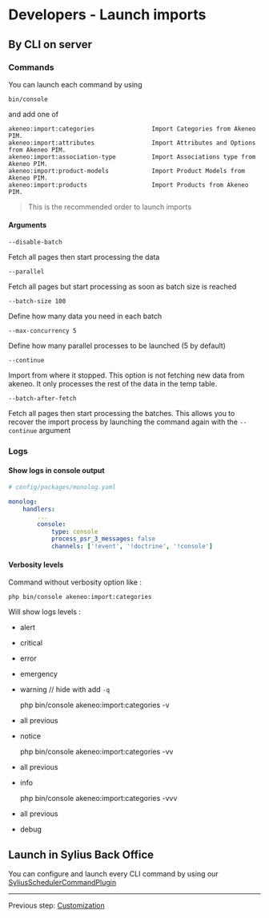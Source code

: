 # Developers - Launch imports

## By CLI on server

### Commands

You can launch each command by using 

```shell
bin/console 
```

and add one of

    akeneo:import:categories                Import Categories from Akeneo PIM.
    akeneo:import:attributes                Import Attributes and Options from Akeneo PIM.
    akeneo:import:association-type          Import Associations type from Akeneo PIM.
    akeneo:import:product-models            Import Product Models from Akeneo PIM.
    akeneo:import:products                  Import Products from Akeneo PIM.

> This is the recommended order to launch imports

#### Arguments

`--disable-batch`

Fetch all pages then start processing the data

`--parallel`

Fetch all pages but start processing as soon as batch size is reached

`--batch-size 100`

Define how many data you need in each batch

`--max-concurrency 5`

Define how many parallel processes to be launched (5 by default)

`--continue`

Import from where it stopped.
This option is not fetching new data from akeneo.
It only processes the rest of the data in the temp table.

`--batch-after-fetch`

Fetch all pages then start processing the batches.
This allows you to recover the import process by launching the command again with the `--continue` argument

### Logs

#### Show logs in console output

```yaml
# config/packages/monolog.yaml

monolog:
    handlers:
        ...
        console:
            type: console
            process_psr_3_messages: false
            channels: ['!event', '!doctrine', '!console']

```

#### Verbosity levels

Command without verbosity option like :

    php bin/console akeneo:import:categories
    
Will show logs levels :
- alert
- critical
- error
- emergency
- warning // hide with add `-q` 


    php bin/console akeneo:import:categories -v
    
- all previous
- notice


    php bin/console akeneo:import:categories -vv
    
- all previous
- info


    php bin/console akeneo:import:categories -vvv

- all previous
- debug

## Launch in Sylius Back Office

You can configure and launch every CLI command by using our [SyliusSchedulerCommandPlugin](https://github.com/synolia/SyliusSchedulerCommandPlugin)

---

Previous step: [Customization](CUSTOMIZE.md)
